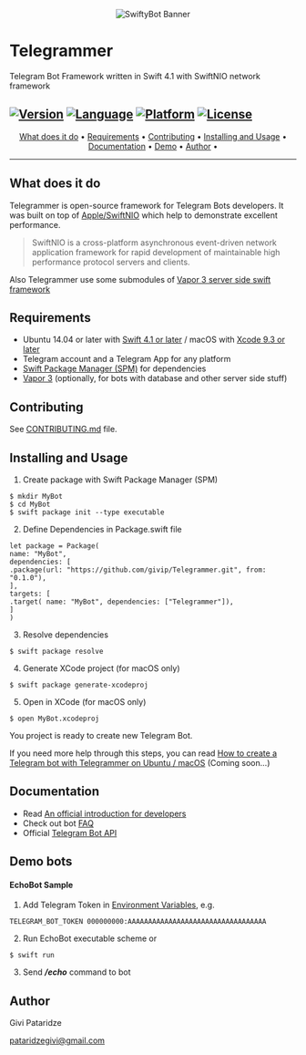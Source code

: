 <p align="center"><img src="http://gp-apps.com/github/telegrammer_logo.png" alt="SwiftyBot Banner"></p>

# Telegrammer
Telegram Bot Framework written in Swift 4.1 with SwiftNIO network framework

[![Version](https://img.shields.io/badge/version-0.1.4-blue.svg)](https://github.com/givip/Telegrammer/releases)
[![Language](https://img.shields.io/badge/language-Swift%204.1-orange.svg)](https://swift.org/download/)
[![Platform](https://img.shields.io/badge/platform-Linux%20/%20macOS-ffc713.svg)](https://swift.org/download/)
[![License](https://img.shields.io/badge/license-MIT-lightgrey.svg)](https://github.com/givip/Telegrammer/blob/master/LICENSE)
---

<p align="center">
<a href="#what-does-it-do">What does it do</a> &bull;
<a href="#requirements">Requirements</a> &bull;
<a href="#contributing">Contributing</a> &bull;
<a href="#installing-and-usage">Installing and Usage</a> &bull;
<a href="#documentation">Documentation</a> &bull;
<a href="#demo">Demo</a> &bull;
<a href="#author">Author</a> &bull;
</p>

---

What does it do
---------------

Telegrammer is open-source framework for Telegram Bots developers.
It was built on top of [Apple/SwiftNIO](https://github.com/apple/swift-nio) which help to demonstrate excellent performance.
> SwiftNIO is a cross-platform asynchronous event-driven network application framework for rapid development of maintainable high performance protocol servers and clients.

Also Telegrammer use some submodules of [Vapor 3 server side swift framework](https://github.com/vapor/vapor)


Requirements
---------------

- Ubuntu 14.04 or later with [Swift 4.1 or later](https://swift.org/getting-started/) / macOS with [Xcode 9.3 or later](https://swift.org/download/)
- Telegram account and a Telegram App for any platform
- [Swift Package Manager (SPM)](https://github.com/apple/swift-package-manager/blob/master/Documentation/Usage.md) for dependencies 
- [Vapor 3](https://vapor.codes) (optionally, for bots with database and other server side stuff)

Contributing
---------------

See [CONTRIBUTING.md](docs/CONTRIBUTING.md) file.

Installing and Usage
---------------

1. Create package with Swift Package Manager (SPM)
```
$ mkdir MyBot
$ cd MyBot
$ swift package init --type executable
```
2. Define Dependencies in Package.swift file
```
let package = Package(
name: "MyBot",
dependencies: [
.package(url: "https://github.com/givip/Telegrammer.git", from: "0.1.0"),
],
targets: [
.target( name: "MyBot", dependencies: ["Telegrammer"]),
]
)
```
3. Resolve dependencies
```
$ swift package resolve
```
4. Generate XCode project (for macOS only)
```
$ swift package generate-xcodeproj
```
5. Open in XCode (for macOS only)
```
$ open MyBot.xcodeproj
```
You project is ready to create new Telegram Bot.

If you need more help through this steps, you can read [How to create a Telegram bot with Telegrammer on Ubuntu / macOS](#) (Coming soon...)


Documentation
-------------

- Read [An official introduction for developers](https://core.telegram.org/bots) 
- Check out bot [FAQ](https://core.telegram.org/bots/faq)
- Official [Telegram Bot API](https://core.telegram.org/bots/api)


Demo bots
---------

#### EchoBot Sample
1. Add Telegram Token in [Environment Variables](http://nshipster.com/launch-arguments-and-environment-variables/), e.g. 
```
TELEGRAM_BOT_TOKEN 000000000:AAAAAAAAAAAAAAAAAAAAAAAAAAAAAAAAAA
```
2. Run EchoBot executable scheme or
```
$ swift run
```
3. Send _**/echo**_ command to bot


Author
------

Givi Pataridze

[pataridzegivi@gmail.com](mailto:pataridzegivi@gmail.com)


